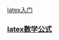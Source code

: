 [latex入门](https://oi-wiki.org/tools/latex/)

### [latex数学公式](https://wangchujiang.com/reference/docs/latex.html)